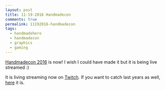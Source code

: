 ```yaml
---
layout: post
title: 11-19-2016 Handmadecon
comments: true
permalink: 11192016-handmadecon
tags:
  - handmadehero
  - handmadecon
  - graphics
  - gaming
---
```


[Handmadecon 2016](https://mollyrocket.com/news_0033.html) is now!  I wish I could have made it but it 
is being live streamed :)

It is living streaming now on [Twitch](https://www.twitch.tv/handmade_hero).  If you want to 
catch last years as well, [here](https://www.youtube.com/watch?v=H_cpWfRblws) it is.